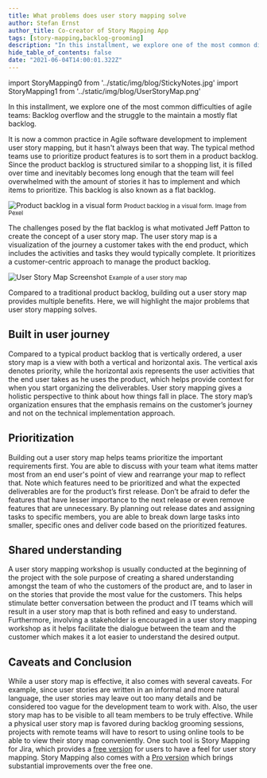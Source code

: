 ```yaml
---
title: What problems does user story mapping solve
author: Stefan Ernst
author_title: Co-creator of Story Mapping App
tags: [story-mapping,backlog-grooming]
description: "In this installment, we explore one of the most common difficulties of agile teams: Backlog overflow and the struggle to the maintain a mostly flat backlog"
hide_table_of_contents: false
date: "2021-06-04T14:00:01.322Z"
---
```


import StoryMapping0 from '../static/img/blog/StickyNotes.jpg'
import StoryMapping1 from '../static/img/blog/UserStoryMap.png'

In this installment, we explore one of the most common difficulties of agile teams: Backlog overflow and the struggle to the maintain 
a mostly flat backlog.

<!--truncate-->

It is now a common practice in Agile software development to implement user story mapping, but it hasn't always been that way. The typical method teams use to prioritize product features is to sort them in a product backlog. Since the product backlog is structured similar to a shopping list, it is filled over time and inevitably becomes long enough that the team will feel overwhelmed with the amount of stories it has to implement and which items to prioritize. This backlog is also known as a flat backlog.

<p style={{textAlign:'center'}}>
<img src={StoryMapping0}  alt="Product backlog in a visual form" />
<small>Product backlog in a visual form. Image from Pexel</small>  
</p>

The challenges posed by the flat backlog is what motivated Jeff Patton to create the concept of a user story map. The user story map is a visualization of the journey a customer takes with the end product, which includes the activities and tasks they would typically complete. It prioritizes a customer-centric approach to manage the product backlog.

<p style={{textAlign:'center'}}>
<img src={StoryMapping1}  alt="User Story Map Screenshot" />
<small>Example of a user story map</small>
</p>
  


Compared to a traditional product backlog, building out a user story map provides multiple benefits. Here, we will highlight the major problems that user story mapping solves.

## Built in user journey
Compared to a typical product backlog that is vertically ordered, a user story map is a view with both a vertical and horizontal axis. The vertical axis denotes priority, while the horizontal axis represents the user activities that the end user takes as he uses the product, which helps provide context for when you start organizing the deliverables. User story mapping gives a holistic perspective to think about how things fall in place. The story map’s organization ensures that the emphasis remains on the customer’s journey and not on the technical implementation approach.
## Prioritization
Building out a user story map helps teams prioritize the important requirements first. You are able to discuss with your team what items matter most from an end user's point of view and rearrange your map to reflect that. Note which features need to be prioritized and what the expected deliverables are for the product’s first release. Don’t be afraid to defer the features that have lesser importance to the next release or even remove features that are unnecessary. By planning out release dates and assigning tasks to specific members, you are able to break down large tasks into smaller, specific ones and deliver code based on the prioritized features.
## Shared understanding
A user story mapping workshop is usually conducted at the beginning of the project with the sole purpose of creating a shared understanding amongst the team of who the customers of the product are, and to laser in on the stories that provide the most value for the customers. This helps stimulate better conversation between the product and IT teams which will result in a user story map that is both refined and easy to understand. Furthermore, involving a stakeholder is encouraged in a user story mapping workshop as it helps facilitate the dialogue between the team and the customer which makes it a lot easier to understand the desired output.
## Caveats and Conclusion
While a user story map is effective, it also comes with several caveats. For example, since user stories are written in an informal and more natural language, the user stories may leave out too many details and be considered too vague for the development team to work with.
Also, the user story map has to be visible to all team members to be truly effective.
While a physical user story map is favored during backlog grooming sessions, projects with remote teams will have to resort to using online tools to be able to view their story map conveniently. 
One such tool is Story Mapping for Jira, which provides a [free version](https://marketplace.atlassian.com/1224357) for users to have a feel for user story mapping. Story Mapping also comes with a [Pro version](https://marketplace.atlassian.com/1224417) which brings substantial improvements over the free one.  